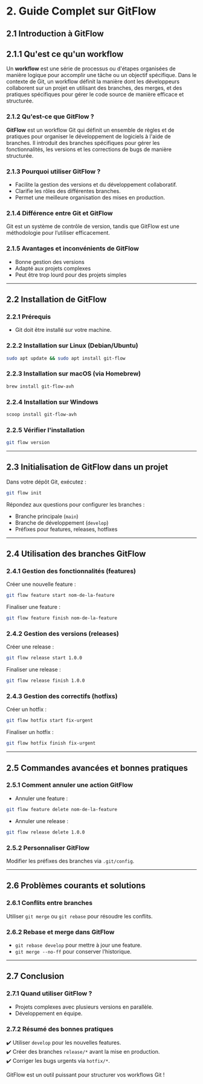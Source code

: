 # 2. Guide Complet sur GitFlow

## 2.1 Introduction à GitFlow

## 2.1.1 Qu'est ce qu'un workflow
Un **workflow** est une série de processus ou d'étapes organisées de manière logique pour accomplir une tâche ou un objectif spécifique. Dans le contexte de Git, un workflow définit la manière dont les développeurs collaborent sur un projet en utilisant des branches, des merges, et des pratiques spécifiques pour gérer le code source de manière efficace et structurée.


### 2.1.2 Qu'est-ce que GitFlow ?
**GitFlow** est un workflow Git qui définit un ensemble de règles et de pratiques pour organiser le développement de logiciels à l'aide de branches. Il introduit des branches spécifiques pour gérer les fonctionnalités, les versions et les corrections de bugs de manière structurée.


### 2.1.3 Pourquoi utiliser GitFlow ?
- Facilite la gestion des versions et du développement collaboratif.
- Clarifie les rôles des différentes branches.
- Permet une meilleure organisation des mises en production.

### 2.1.4 Différence entre Git et GitFlow
Git est un système de contrôle de version, tandis que GitFlow est une méthodologie pour l’utiliser efficacement.

### 2.1.5 Avantages et inconvénients de GitFlow
- Bonne gestion des versions 
- Adapté aux projets complexes 
- Peut être trop lourd pour des projets simples

---

## 2.2 Installation de GitFlow

### 2.2.1 Prérequis
- Git doit être installé sur votre machine.

### 2.2.2 Installation sur Linux (Debian/Ubuntu)
```bash
sudo apt update && sudo apt install git-flow
```

### 2.2.3 Installation sur macOS (via Homebrew)
```bash
brew install git-flow-avh
```

### 2.2.4 Installation sur Windows
```powershell
scoop install git-flow-avh
```

### 2.2.5 Vérifier l'installation
```bash
git flow version
```

---

## 2.3 Initialisation de GitFlow dans un projet

Dans votre dépôt Git, exécutez :
```bash
git flow init
```
Répondez aux questions pour configurer les branches :
- Branche principale (`main`)
- Branche de développement (`develop`)
- Préfixes pour features, releases, hotfixes

---

## 2.4 Utilisation des branches GitFlow

### 2.4.1 Gestion des fonctionnalités (features)
Créer une nouvelle feature :
```bash
git flow feature start nom-de-la-feature
```
Finaliser une feature :
```bash
git flow feature finish nom-de-la-feature
```

### 2.4.2 Gestion des versions (releases)
Créer une release :
```bash
git flow release start 1.0.0
```
Finaliser une release :
```bash
git flow release finish 1.0.0
```

### 2.4.3 Gestion des correctifs (hotfixs)
Créer un hotfix :
```bash
git flow hotfix start fix-urgent
```
Finaliser un hotfix :
```bash
git flow hotfix finish fix-urgent
```

---

## 2.5 Commandes avancées et bonnes pratiques

### 2.5.1 Comment annuler une action GitFlow
- Annuler une feature :
```bash
git flow feature delete nom-de-la-feature
```
- Annuler une release :
```bash
git flow release delete 1.0.0
```

### 2.5.2 Personnaliser GitFlow
Modifier les préfixes des branches via `.git/config`.

---

## 2.6 Problèmes courants et solutions

### 2.6.1 Conflits entre branches
Utiliser `git merge` ou `git rebase` pour résoudre les conflits.

### 2.6.2 Rebase et merge dans GitFlow
- `git rebase develop` pour mettre à jour une feature.
- `git merge --no-ff` pour conserver l’historique.

---

## 2.7 Conclusion

### 2.7.1 Quand utiliser GitFlow ?
- Projets complexes avec plusieurs versions en parallèle.
- Développement en équipe.

### 2.7.2 Résumé des bonnes pratiques
✔️ Utiliser `develop` pour les nouvelles features.  
✔️ Créer des branches `release/*` avant la mise en production.  
✔️ Corriger les bugs urgents via `hotfix/*`.  

GitFlow est un outil puissant pour structurer vos workflows Git !
